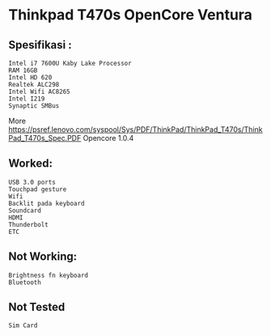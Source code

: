 # Thinkpad T470s OpenCore Ventura

## Spesifikasi :

    Intel i7 7600U Kaby Lake Processor
    RAM 16GB
    Intel HD 620
    Realtek ALC298
    Intel Wifi AC8265
    Intel I219
    Synaptic SMBus
More https://psref.lenovo.com/syspool/Sys/PDF/ThinkPad/ThinkPad_T470s/ThinkPad_T470s_Spec.PDF
    Opencore 1.0.4


## Worked:

    USB 3.0 ports
    Touchpad gesture
    Wifi
    Backlit pada keyboard
    Soundcard
    HDMI
    Thunderbolt
    ETC


## Not Working:
    Brightness fn keyboard
    Bluetooth

## Not Tested
    Sim Card



